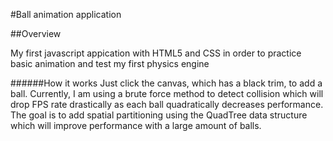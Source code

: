 #Ball animation application

##Overview

My first javascript appication with HTML5 and CSS in order to practice basic animation and test my first physics engine

######How it works
Just click the canvas, which has a black trim, to add a ball. Currently, I am using a brute force method to detect collision which will drop FPS rate drastically as each ball quadratically decreases performance. The goal is to add spatial partitioning using the QuadTree data structure which will improve performance with a large amount of balls.

